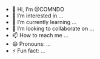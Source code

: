 - 👋 Hi, I’m @COMNDO
- 👀 I’m interested in ...
- 🌱 I’m currently learning ...
- 💞️ I’m looking to collaborate on ...
- 📫 How to reach me ...
- 😄 Pronouns: ...
- ⚡ Fun fact: ...

<!---
COMNDO/COMNDO is a ✨ special ✨ repository because its `README.md` (this file) appears on your GitHub profile.
You can click the Preview link to take a look at your changes.
--->
